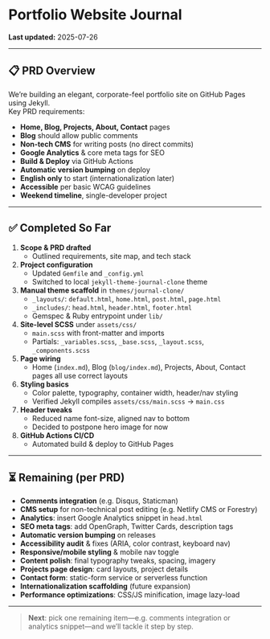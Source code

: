 # Portfolio Website Journal

**Last updated:** 2025-07-26

---

## 📋 PRD Overview

We’re building an elegant, corporate-feel portfolio site on GitHub Pages using Jekyll.  
Key PRD requirements:

- **Home, Blog, Projects, About, Contact** pages  
- **Blog** should allow public comments  
- **Non-tech CMS** for writing posts (no direct commits)  
- **Google Analytics** & core meta tags for SEO  
- **Build & Deploy** via GitHub Actions  
- **Automatic version bumping** on deploy  
- **English only** to start (internationalization later)  
- **Accessible** per basic WCAG guidelines  
- **Weekend timeline**, single-developer project  

---

## ✅ Completed So Far

1. **Scope & PRD drafted**  
   - Outlined requirements, site map, and tech stack  
2. **Project configuration**  
   - Updated `Gemfile` and `_config.yml`  
   - Switched to local `jekyll-theme-journal-clone` theme  
3. **Manual theme scaffold** in `themes/journal-clone/`  
   - `_layouts/`: `default.html`, `home.html`, `post.html`, `page.html`  
   - `_includes/`: `head.html`, `header.html`, `footer.html`  
   - Gemspec & Ruby entrypoint under `lib/`  
4. **Site-level SCSS** under `assets/css/`  
   - `main.scss` with front-matter and imports  
   - Partials: `_variables.scss`, `_base.scss`, `_layout.scss`, `_components.scss`  
5. **Page wiring**  
   - Home (`index.md`), Blog (`blog/index.md`), Projects, About, Contact pages all use correct layouts  
6. **Styling basics**  
   - Color palette, typography, container width, header/nav styling  
   - Verified Jekyll compiles `assets/css/main.scss` → `main.css`  
7. **Header tweaks**  
   - Reduced name font-size, aligned nav to bottom  
   - Decided to postpone hero image for now  
8. **GitHub Actions CI/CD**  
   - Automated build & deploy to GitHub Pages  

---

## ⏳ Remaining (per PRD)

- **Comments integration** (e.g. Disqus, Staticman)  
- **CMS setup** for non-technical post editing (e.g. Netlify CMS or Forestry)  
- **Analytics**: insert Google Analytics snippet in `head.html`  
- **SEO meta tags**: add OpenGraph, Twitter Cards, description tags  
- **Automatic version bumping** on releases  
- **Accessibility audit** & fixes (ARIA, color contrast, keyboard nav)  
- **Responsive/mobile styling** & mobile nav toggle  
- **Content polish**: final typography tweaks, spacing, imagery  
- **Projects page design**: card layouts, project details  
- **Contact form**: static-form service or serverless function  
- **Internationalization scaffolding** (future expansion)  
- **Performance optimizations**: CSS/JS minification, image lazy-load  

---

> **Next**: pick one remaining item—e.g. comments integration or analytics snippet—and we’ll tackle it step by step.
